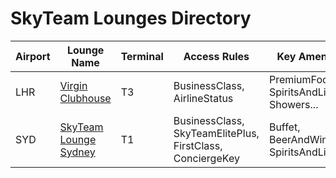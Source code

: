 # SkyTeam Lounges Directory
| Airport | Lounge Name | Terminal | Access Rules | Key Amenities |
|---------|-------------|----------|--------------|---------------|
| LHR | [Virgin Clubhouse](data/lounges/LHR-T3-VIRGIN.json) | T3 | BusinessClass, AirlineStatus | PremiumFood, SpiritsAndLiquor, Showers... |
| SYD | [SkyTeam Lounge Sydney](data/lounges/SYD-T1-SKYTEAM.json) | T1 | BusinessClass, SkyTeamElitePlus, FirstClass, ConciergeKey | Buffet, BeerAndWine, SpiritsAndLiquor... |
